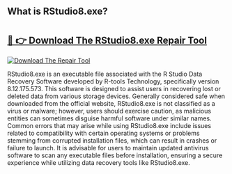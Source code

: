## What is RStudio8.exe? 

# <h2><a href="https://exedetect.com/download.php?RStudio8.exe">🔗 👉 Download The RStudio8.exe Repair Tool</a></h2>

[![Download The Repair Tool](https://exedetect.com/download-button.jpg)](https://exedetect.com/download.php?RStudio8.exe)

RStudio8.exe is an executable file associated with the R Studio Data Recovery Software developed by R-tools Technology, specifically version 8.12.175.573. This software is designed to assist users in recovering lost or deleted data from various storage devices. Generally considered safe when downloaded from the official website, RStudio8.exe is not classified as a virus or malware; however, users should exercise caution, as malicious entities can sometimes disguise harmful software under similar names. Common errors that may arise while using RStudio8.exe include issues related to compatibility with certain operating systems or problems stemming from corrupted installation files, which can result in crashes or failure to launch. It is advisable for users to maintain updated antivirus software to scan any executable files before installation, ensuring a secure experience while utilizing data recovery tools like RStudio8.exe.
